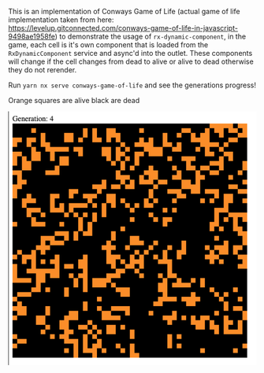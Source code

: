 This is an implementation of Conways Game of Life (actual game of life implementation taken from here: https://levelup.gitconnected.com/conways-game-of-life-in-javascript-9498ae1958fe)
to demonstrate the usage of `rx-dynamic-component`, in the game, each cell is it's own component that is loaded from the `RxDynamicComponent` service
and async'd into the outlet. These components will change if the cell changes from dead to alive or alive to dead otherwise they do not rerender.

Run `yarn nx serve conways-game-of-life` and see the generations progress!

Orange squares are alive black are dead

![game of life](game.png)
